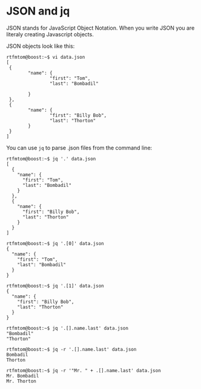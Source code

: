 # JSON and jq

JSON stands for JavaScript Object Notation. When you write JSON you are literaly creating Javascript objects. 

JSON objects look like this:
```
rtfmtom@boost:~$ vi data.json
[
 {
        "name": {
                "first": "Tom",
                "last": "Bombadil"

        }
 },
 {
        "name": {
                "first": "Billy Bob",
                "last": "Thorton"
        }
 }
]
```

You can use `jq` to parse .json files from the command line:
```
rtfmtom@boost:~$ jq '.' data.json
[
  {
    "name": {
      "first": "Tom",
      "last": "Bombadil"
    }
  },
  {
    "name": {
      "first": "Billy Bob",
      "last": "Thorton"
    }
  }
]

rtfmtom@boost:~$ jq '.[0]' data.json
{
  "name": {
    "first": "Tom",
    "last": "Bombadil"
  }
}

rtfmtom@boost:~$ jq '.[1]' data.json
{
  "name": {
    "first": "Billy Bob",
    "last": "Thorton"
  }
}

rtfmtom@boost:~$ jq '.[].name.last' data.json
"Bombadil"
"Thorton"

rtfmtom@boost:~$ jq -r '.[].name.last' data.json
Bombadil
Thorton

rtfmtom@boost:~$ jq -r '"Mr. " + .[].name.last' data.json
Mr. Bombadil
Mr. Thorton
```
